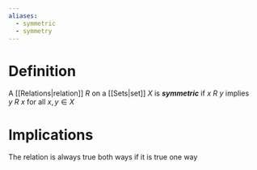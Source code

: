 ```yaml
---
aliases:
  - symmetric
  - symmetry
---
```

# Definition
A [[Relations|relation]] $R$ on a [[Sets|set]] $X$ is ___symmetric___ if $x\ R\ y$ implies $y\ R\ x$ for all $x, y \in X$
# Implications
The relation is always true both ways if it is true one way